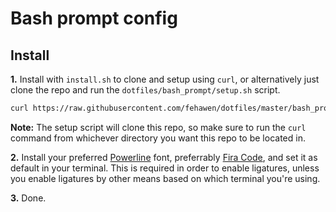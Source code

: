# Bash prompt config

## Install

**1.** Install with `install.sh` to clone and setup using `curl`, or alternatively just clone the repo and run the `dotfiles/bash_prompt/setup.sh` script.
```bash
curl https://raw.githubusercontent.com/fehawen/dotfiles/master/bash_prompt/install.sh | bash
```

**Note:** The setup script will clone this repo, so make sure to run the `curl` command from whichever directory you want this repo to be located in.

**2.** Install your preferred [Powerline](https://github.com/powerline/fonts) font, preferrably [Fira Code](https://github.com/tonsky/FiraCode), and set it as default in your terminal. This is required in order to enable ligatures, unless you enable ligatures by other means based on which terminal you're using.

**3.** Done.